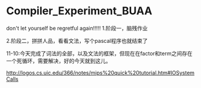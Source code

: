 # Compiler_Experiment_BUAA
don't let yourself be regretful again!!!!!
1.阶段一，脑残作业

2.阶段二，拼拼人品，看看文法，写个pascal程序也就结束了

11-10:今天完成了词法的全部，以及文法的框架，但现在在factor和term之间存在一个死循环，需要解决，好的今天就到这儿。

http://logos.cs.uic.edu/366/notes/mips%20quick%20tutorial.htm#IOSystemCalls
